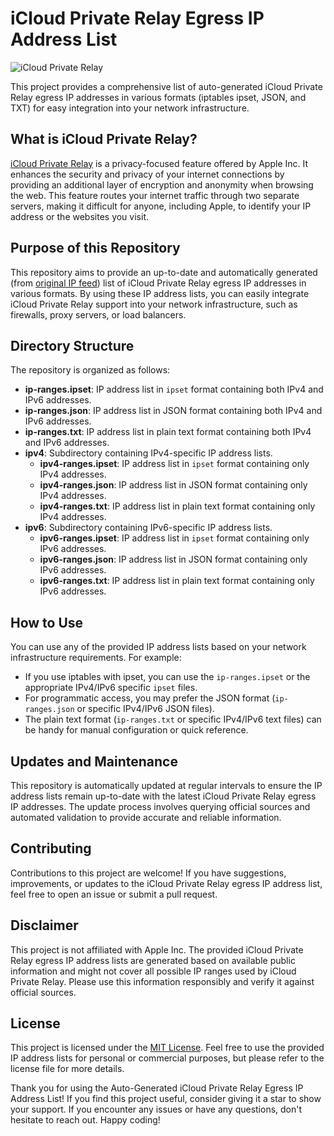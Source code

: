 # iCloud Private Relay Egress IP Address List

![iCloud Private Relay](https://support.apple.com/library/content/dam/edam/applecare/images/en_US/icloud/icloud-private-relay-how-private-relay-works-path-through-relays.png)

This project provides a comprehensive list of auto-generated iCloud Private Relay egress IP addresses in various formats (iptables ipset, JSON, and TXT) for easy integration into your network infrastructure.

## What is iCloud Private Relay?

[iCloud Private Relay](https://developer.apple.com/support/prepare-your-network-for-icloud-private-relay) is a privacy-focused feature offered by Apple Inc. It enhances the security and privacy of your internet connections by providing an additional layer of encryption and anonymity when browsing the web. This feature routes your internet traffic through two separate servers, making it difficult for anyone, including Apple, to identify your IP address or the websites you visit.

## Purpose of this Repository

This repository aims to provide an up-to-date and automatically generated (from [original IP feed](https://mask-api.icloud.com/egress-ip-ranges.csv)) list of iCloud Private Relay egress IP addresses in various formats. By using these IP address lists, you can easily integrate iCloud Private Relay support into your network infrastructure, such as firewalls, proxy servers, or load balancers.

## Directory Structure

The repository is organized as follows:

- **ip-ranges.ipset**: IP address list in `ipset` format containing both IPv4 and IPv6 addresses.
- **ip-ranges.json**: IP address list in JSON format containing both IPv4 and IPv6 addresses.
- **ip-ranges.txt**: IP address list in plain text format containing both IPv4 and IPv6 addresses.
- **ipv4**: Subdirectory containing IPv4-specific IP address lists.
    - **ipv4-ranges.ipset**: IP address list in `ipset` format containing only IPv4 addresses.
    - **ipv4-ranges.json**: IP address list in JSON format containing only IPv4 addresses.
    - **ipv4-ranges.txt**: IP address list in plain text format containing only IPv4 addresses.
- **ipv6**: Subdirectory containing IPv6-specific IP address lists.
    - **ipv6-ranges.ipset**: IP address list in `ipset` format containing only IPv6 addresses.
    - **ipv6-ranges.json**: IP address list in JSON format containing only IPv6 addresses.
    - **ipv6-ranges.txt**: IP address list in plain text format containing only IPv6 addresses.

## How to Use

You can use any of the provided IP address lists based on your network infrastructure requirements. For example:

- If you use iptables with ipset, you can use the `ip-ranges.ipset` or the appropriate IPv4/IPv6 specific `ipset` files.
- For programmatic access, you may prefer the JSON format (`ip-ranges.json` or specific IPv4/IPv6 JSON files).
- The plain text format (`ip-ranges.txt` or specific IPv4/IPv6 text files) can be handy for manual configuration or quick reference.

## Updates and Maintenance

This repository is automatically updated at regular intervals to ensure the IP address lists remain up-to-date with the latest iCloud Private Relay egress IP addresses. The update process involves querying official sources and automated validation to provide accurate and reliable information.

## Contributing

Contributions to this project are welcome! If you have suggestions, improvements, or updates to the iCloud Private Relay egress IP address list, feel free to open an issue or submit a pull request.

## Disclaimer

This project is not affiliated with Apple Inc. The provided iCloud Private Relay egress IP address lists are generated based on available public information and might not cover all possible IP ranges used by iCloud Private Relay. Please use this information responsibly and verify it against official sources.

## License

This project is licensed under the [MIT License](LICENSE). Feel free to use the provided IP address lists for personal or commercial purposes, but please refer to the license file for more details.

Thank you for using the Auto-Generated iCloud Private Relay Egress IP Address List! If you find this project useful, consider giving it a star to show your support. If you encounter any issues or have any questions, don't hesitate to reach out. Happy coding!
